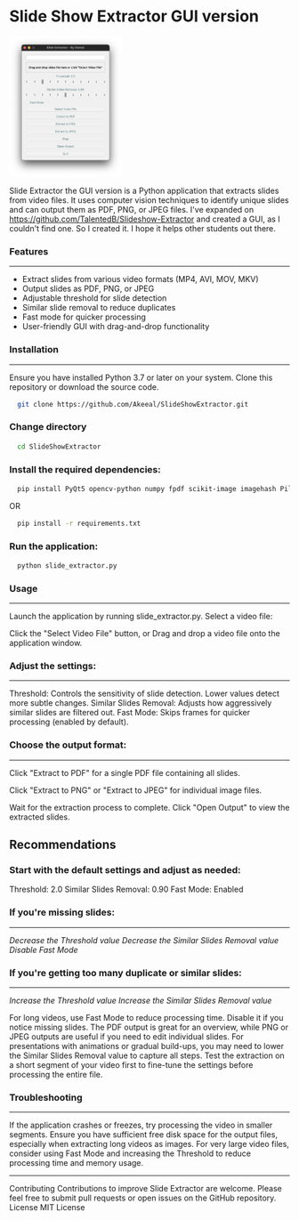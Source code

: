# Slide Show Extractor GUI version

<img src="https://github.com/Akeeal/SlideShowExtractor/blob/main/Screenshot%202024-10-03%20at%2015.52.32.png" width=40% height=40%>

Slide Extractor the GUI version is a Python application that extracts slides from video files. It uses computer vision techniques to identify unique slides and can output them as PDF, PNG, or JPEG files. I've expanded on https://github.com/TalentedB/Slideshow-Extractor and created a GUI, as I couldn't find one. So I created it. I hope it helps other students out there.

### Features
---
- Extract slides from various video formats (MP4, AVI, MOV, MKV)
- Output slides as PDF, PNG, or JPEG
- Adjustable threshold for slide detection
- Similar slide removal to reduce duplicates
- Fast mode for quicker processing
- User-friendly GUI with drag-and-drop functionality

### Installation
---
Ensure you have installed Python 3.7 or later on your system.
Clone this repository or download the source code.

```bash
  git clone https://github.com/Akeeal/SlideShowExtractor.git
```

### Change directory
```bash
  cd SlideShowExtractor
```

### Install the required dependencies:
```bash
  pip install PyQt5 opencv-python numpy fpdf scikit-image imagehash Pillow
```
OR
```bash
  pip install -r requirements.txt
```

### Run the application:
```bash
  python slide_extractor.py
```

### Usage
---
Launch the application by running slide_extractor.py.
Select a video file:

Click the "Select Video File" button, or
Drag and drop a video file onto the application window.

### Adjust the settings:
---
Threshold: Controls the sensitivity of slide detection. Lower values detect more subtle changes.
Similar Slides Removal: Adjusts how aggressively similar slides are filtered out.
Fast Mode: Skips frames for quicker processing (enabled by default).

### Choose the output format:
---
Click "Extract to PDF" for a single PDF file containing all slides.

Click "Extract to PNG" or "Extract to JPEG" for individual image files.

Wait for the extraction process to complete.
Click "Open Output" to view the extracted slides.

Recommendations
---
### Start with the default settings and adjust as needed:

Threshold: 2.0
Similar Slides Removal: 0.90
Fast Mode: Enabled

### If you're missing slides:
---
*Decrease the Threshold value*
*Decrease the Similar Slides Removal value*
*Disable Fast Mode*

### If you're getting too many duplicate or similar slides:
---
*Increase the Threshold value*
*Increase the Similar Slides Removal value*

For long videos, use Fast Mode to reduce processing time. Disable it if you notice missing slides.
The PDF output is great for an overview, while PNG or JPEG outputs are useful if you need to edit individual slides.
For presentations with animations or gradual build-ups, you may need to lower the Similar Slides Removal value to capture all steps.
Test the extraction on a short segment of your video first to fine-tune the settings before processing the entire file.

### Troubleshooting
---
If the application crashes or freezes, try processing the video in smaller segments.
Ensure you have sufficient free disk space for the output files, especially when extracting long videos as images.
For very large video files, consider using Fast Mode and increasing the Threshold to reduce processing time and memory usage.

---
Contributing
Contributions to improve Slide Extractor are welcome. Please feel free to submit pull requests or open issues on the GitHub repository.
License
MIT License
